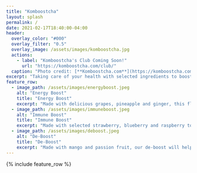 ```yaml
---
title: "Komboostcha"
layout: splash
permalink: /
date: 2021-02-17T18:40:00-04:00
header:
  overlay_color: "#000"
  overlay_filter: "0.5"
  overlay_image: /assets/images/komboostcha.jpg
  actions:
    - label: "Komboostcha's Club Coming Soon!"
      url: "https://komboostcha.com/club/"
  caption: "Photo credit: [**Komboostcha.com**](https://komboostcha.com/)"
excerpt: "Taking care of your health with selected ingredients to boost your day. [Contact us to order your bottle of live happiness](https://instagram.com/kom.boost.cha)."
feature_row:
  - image_path: /assets/images/energyboost.jpeg
    alt: "Energy Boost"
    title: "Energy Boost"
    excerpt: "Made with delicious grapes, pineapple and ginger, this flavour will boost your energy and help you to get through a tiring day. Great also as a pre-workout drink!"
  - image_path: /assets/images/immuneboost.jpeg
    alt: "Immune Boost"
    title: "Immune Boost"
    excerpt: "Made with selected strawberry, blueberry and raspberry to boost your immunity system. Your gut is the first defense barrier to keep you healthy and strong, and our immune boost is full of good bacterias that will help to protect your immunity system."
  - image_path: /assets/images/deboost.jpeg
    alt: "De-Boost"
    title: "De-Boost"
    excerpt: "Made with mango and passion fruit, our de-boost will help you to de-stress and relax. Enjoy the soothing and calming effects of the passion fruit in our distinctive de-boost flavour."
---
```


{% include feature_row %}
